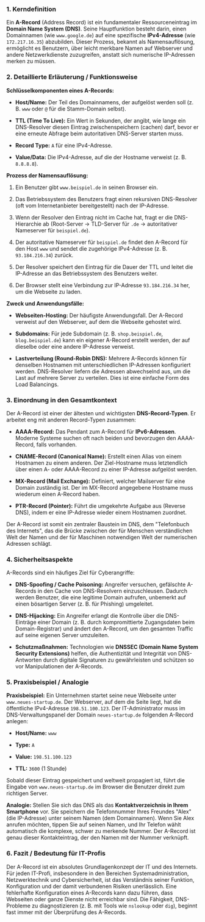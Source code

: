 
### 1. Kerndefinition

Ein **A-Record** (Address Record) ist ein fundamentaler Ressourceneintrag im **Domain Name System (DNS)**. Seine Hauptfunktion besteht darin, einen Domainnamen (wie `www.google.de`) auf eine spezifische **IPv4-Adresse** (wie `172.217.16.35`) abzubilden. Dieser Prozess, bekannt als Namensauflösung, ermöglicht es Benutzern, über leicht merkbare Namen auf Webserver und andere Netzwerkdienste zuzugreifen, anstatt sich numerische IP-Adressen merken zu müssen.

### 2. Detaillierte Erläuterung / Funktionsweise

**Schlüsselkomponenten eines A-Records:**

- **Host/Name:** Der Teil des Domainnamens, der aufgelöst werden soll (z. B. `www` oder `@` für die Stamm-Domain selbst).
    
- **TTL (Time To Live):** Ein Wert in Sekunden, der angibt, wie lange ein DNS-Resolver diesen Eintrag zwischenspeichern (cachen) darf, bevor er eine erneute Abfrage beim autoritativen DNS-Server starten muss.
    
- **Record Type:** `A` für eine IPv4-Adresse.
    
- **Value/Data:** Die IPv4-Adresse, auf die der Hostname verweist (z. B. `8.8.8.8`).
    

**Prozess der Namensauflösung:**

1. Ein Benutzer gibt `www.beispiel.de` in seinen Browser ein.
    
2. Das Betriebssystem des Benutzers fragt einen rekursiven DNS-Resolver (oft vom Internetanbieter bereitgestellt) nach der IP-Adresse.
    
3. Wenn der Resolver den Eintrag nicht im Cache hat, fragt er die DNS-Hierarchie ab (Root-Server -> TLD-Server für `.de` -> autoritativer Nameserver für `beispiel.de`).
    
4. Der autoritative Nameserver für `beispiel.de` findet den A-Record für den Host `www` und sendet die zugehörige IPv4-Adresse (z. B. `93.184.216.34`) zurück.
    
5. Der Resolver speichert den Eintrag für die Dauer der TTL und leitet die IP-Adresse an das Betriebssystem des Benutzers weiter.
    
6. Der Browser stellt eine Verbindung zur IP-Adresse `93.184.216.34` her, um die Webseite zu laden.
    

**Zweck und Anwendungsfälle:**

- **Webseiten-Hosting:** Der häufigste Anwendungsfall. Der A-Record verweist auf den Webserver, auf dem die Webseite gehostet wird.
    
- **Subdomains:** Für jede Subdomain (z. B. `shop.beispiel.de`, `blog.beispiel.de`) kann ein eigener A-Record erstellt werden, der auf dieselbe oder eine andere IP-Adresse verweist.
    
- **Lastverteilung (Round-Robin DNS):** Mehrere A-Records können für denselben Hostnamen mit unterschiedlichen IP-Adressen konfiguriert werden. DNS-Resolver liefern die Adressen abwechselnd aus, um die Last auf mehrere Server zu verteilen. Dies ist eine einfache Form des Load Balancings.
    

### 3. Einordnung in den Gesamtkontext

Der A-Record ist einer der ältesten und wichtigsten **DNS-Record-Typen**. Er arbeitet eng mit anderen Record-Typen zusammen:

- **AAAA-Record:** Das Pendant zum A-Record für **IPv6-Adressen**. Moderne Systeme suchen oft nach beiden und bevorzugen den AAAA-Record, falls vorhanden.
    
- **CNAME-Record (Canonical Name):** Erstellt einen Alias von einem Hostnamen zu einem anderen. Der Ziel-Hostname muss letztendlich über einen A- oder AAAA-Record zu einer IP-Adresse aufgelöst werden.
    
- **MX-Record (Mail Exchange):** Definiert, welcher Mailserver für eine Domain zuständig ist. Der im MX-Record angegebene Hostname muss wiederum einen A-Record haben.
    
- **PTR-Record (Pointer):** Führt die umgekehrte Aufgabe aus (Reverse DNS), indem er eine IP-Adresse wieder einem Hostnamen zuordnet.
    

Der A-Record ist somit ein zentraler Baustein im DNS, dem "Telefonbuch des Internets", das die Brücke zwischen der für Menschen verständlichen Welt der Namen und der für Maschinen notwendigen Welt der numerischen Adressen schlägt.

### 4. Sicherheitsaspekte

A-Records sind ein häufiges Ziel für Cyberangriffe:

- **DNS-Spoofing / Cache Poisoning:** Angreifer versuchen, gefälschte A-Records in den Cache von DNS-Resolvern einzuschleusen. Dadurch werden Benutzer, die eine legitime Domain aufrufen, unbemerkt auf einen bösartigen Server (z. B. für Phishing) umgeleitet.
    
- **DNS-Hijacking:** Ein Angreifer erlangt die Kontrolle über die DNS-Einträge einer Domain (z. B. durch kompromittierte Zugangsdaten beim Domain-Registrar) und ändert den A-Record, um den gesamten Traffic auf seine eigenen Server umzuleiten.
    
- **Schutzmaßnahmen:** Technologien wie **DNSSEC (Domain Name System Security Extensions)** helfen, die Authentizität und Integrität von DNS-Antworten durch digitale Signaturen zu gewährleisten und schützen so vor Manipulationen der A-Records.
    

### 5. Praxisbeispiel / Analogie

**Praxisbeispiel:** Ein Unternehmen startet seine neue Webseite unter `www.neues-startup.de`. Der Webserver, auf dem die Seite liegt, hat die öffentliche IPv4-Adresse `198.51.100.123`. Der IT-Administrator muss im DNS-Verwaltungspanel der Domain `neues-startup.de` folgenden A-Record anlegen:

- **Host/Name:** `www`
    
- **Type:** `A`
    
- **Value:** `198.51.100.123`
    
- **TTL:** `3600` (1 Stunde)
    

Sobald dieser Eintrag gespeichert und weltweit propagiert ist, führt die Eingabe von `www.neues-startup.de` im Browser die Benutzer direkt zum richtigen Server.

**Analogie:** Stellen Sie sich das DNS als das **Kontaktverzeichnis in Ihrem Smartphone** vor. Sie speichern die Telefonnummer Ihres Freundes "Alex" (die IP-Adresse) unter seinem Namen (dem Domainnamen). Wenn Sie Alex anrufen möchten, tippen Sie auf seinen Namen, und Ihr Telefon wählt automatisch die komplexe, schwer zu merkende Nummer. Der A-Record ist genau dieser Kontakteintrag, der den Namen mit der Nummer verknüpft.

### 6. Fazit / Bedeutung für IT-Profis

Der A-Record ist ein absolutes Grundlagenkonzept der IT und des Internets. Für jeden IT-Profi, insbesondere in den Bereichen Systemadministration, Netzwerktechnik und Cybersicherheit, ist das Verständnis seiner Funktion, Konfiguration und der damit verbundenen Risiken unerlässlich. Eine fehlerhafte Konfiguration eines A-Records kann dazu führen, dass Webseiten oder ganze Dienste nicht erreichbar sind. Die Fähigkeit, DNS-Probleme zu diagnostizieren (z. B. mit Tools wie `nslookup` oder `dig`), beginnt fast immer mit der Überprüfung des A-Records.